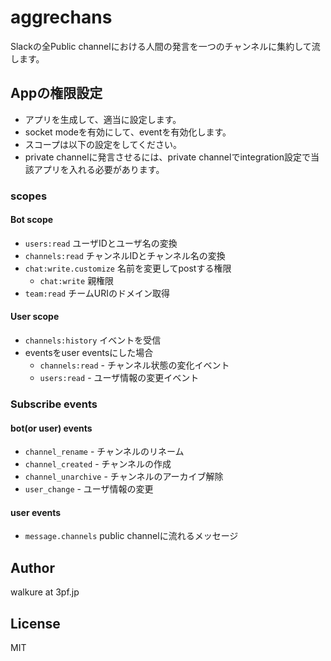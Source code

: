 # aggrechans

Slackの全Public channelにおける人間の発言を一つのチャンネルに集約して流します。

## Appの権限設定

- アプリを生成して、適当に設定します。
- socket modeを有効にして、eventを有効化します。
- スコープは以下の設定をしてください。
- private channelに発言させるには、private channelでintegration設定で当該アプリを入れる必要があります。

### scopes

#### Bot scope

- `users:read` ユーザIDとユーザ名の変換
- `channels:read` チャンネルIDとチャンネル名の変換
- `chat:write.customize` 名前を変更してpostする権限
  - `chat:write` 親権限
- `team:read` チームURIのドメイン取得

#### User scope

- `channels:history` イベントを受信
- eventsをuser eventsにした場合
  - `channels:read` - チャンネル状態の変化イベント
  - `users:read` - ユーザ情報の変更イベント

### Subscribe events

#### bot(or user) events

- `channel_rename` - チャンネルのリネーム
- `channel_created` - チャンネルの作成
- `channel_unarchive` - チャンネルのアーカイブ解除
- `user_change` - ユーザ情報の変更

#### user events

- `message.channels` public channelに流れるメッセージ

## Author

walkure at 3pf.jp

## License

MIT
